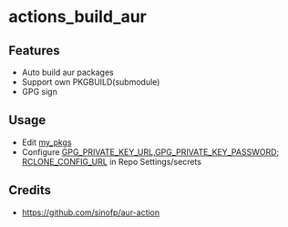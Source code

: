 # actions_build_aur
## Features
- Auto build aur packages
- Support own PKGBUILD(submodule)
- GPG sign
## Usage
- Edit [my_pkgs](https://github.com/135e2/actions_build_aur/blob/sinofp/build.sh#L4)
- Configure [GPG_PRIVATE_KEY_URL,GPG_PRIVATE_KEY_PASSWORD](https://github.com/135e2/actions_build_aur/blob/sinofp/.github/workflows/build.yml#L33); [RCLONE_CONFIG_URL](https://github.com/135e2/actions_build_aur/blob/sinofp/.github/workflows/build.yml#L42) in Repo Settings/secrets
## Credits
- https://github.com/sinofp/aur-action
